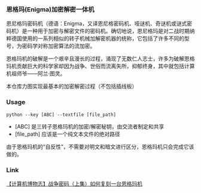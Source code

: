 ### 恩格玛(Enigma)加密解密一体机
恩尼格玛密码机（德语：Enigma，又译恩尼格密码机、哑谜机、奇谜机或谜式密码机）是一种用于加密与解密文件的密码机。确切地说，恩尼格玛是对二战时期纳粹德国使用的一系列相似的转子机械加解密机器的统称，它包括了许多不同的型号，为密码学对称加密算法的流加密。

恩格玛机的破解是一个艰辛且漫长的过程，涌现了无数仁人志士，许多为破解恩格玛机贡献巨大的科学家却因为战争、世俗而流离失所，抑郁终身，其中就包括计算机祖师爷——阿兰·图灵。

本仓库力图实现最基本的加密解密过程（不包括插线板）

### Usage
```commandline
python --key [ABC] --textfile [file_path]
```
- [ABC] 是三转子恩格玛机的加密/解密秘钥，由交流者制定和共享
- [file_path] 应该是一个纯文本文件的绝对路径

由于恩格玛机的“自反性”，不需要对明文和暗文进行区分，恩格玛机只会完成它该做的。

### Link
[【计算机博物志】战争密码（上集）如何复刻一台恩格玛机](www.bilibili.com/video/BV1DS4y1R7hM)